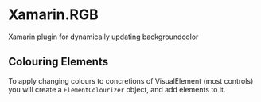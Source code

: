 # Xamarin.RGB
Xamarin plugin for dynamically updating backgroundcolor

## Colouring Elements

To apply changing colours to concretions of VisualElement (most controls) you will create a `ElementColourizer` object, and add elements to it.
